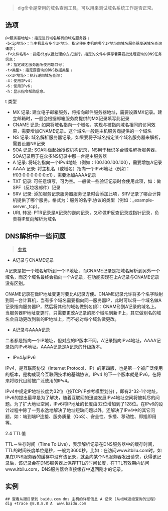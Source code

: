 > dig命令是常用的域名查询工具，可以用来测试域名系统工作是否正常。

选项
----


    @<服务器地址>：指定进行域名解析的域名服务器；
    -b<ip地址>：当主机具有多个IP地址，指定使用本机的哪个IP地址向域名服务器发送域名查询请求；
    -f<文件名称>：指定dig以批处理的方式运行，指定的文件中保存着需要批处理查询的DNS任务信息；
    -P：指定域名服务器所使用端口号；
    -t<类型>：指定要查询的DNS数据类型；
    -x<IP地址>：执行逆向域名查询；
    -4：使用IPv4；
    -6：使用IPv6；
    -h：显示指令帮助信息。

t 类型
- MX 记录:  建立电子邮箱服务，将指向邮件服务器地址，需要设置MX记录。建立邮箱时，一般会根据邮箱服务商提供的MX记录填写此记录
- CNAME 记录: 如果将域名指向一个域名，实现与被指向域名相同的访问效果，需要增加CNAME记录。这个域名一般是主机服务商提供的一个域名
- NS 记录: 域名解析服务器记录，如果要将子域名指定某个域名服务器来解析，需要设置NS记录
- SOA 记录:  SOA叫做起始授权机构记录，NS用于标识多台域名解析服务器，SOA记录用于在众多NS记录中那一台是主服务器
- A 记录: 将域名指向一个IPv4地址（例如：100.100.100.100），需要增加A记录
- AAAA 记录: 将主机名（或域名）指向一个IPv6地址（例如：ff03:0:0:0:0:0:0:c1），需要添加AAAA记录
- TXT 记录: 可任意填写，可为空。一般做一些验证记录时会使用此项，如：做SPF（反垃圾邮件）记录
- SRV 记录:   添加服务记录服务器服务记录时会添加此项，SRV记录了哪台计算机提供了哪个服务。格式为：服务的名字.协议的类型（例如：_example-server._tcp）。
- URL 转发: PTR记录是A记录的逆向记录，又称做IP反查记录或指针记录，负责将IP反向解析为域名

DNS解析中一些问题
----
> [参考](https://blog.hackroad.com/operations-engineer/basics/13255.html)

- A记录与CNAME记录

A记录是把一个域名解析到一个IP地址，而CNAME记录是把域名解析到另外一个域名，而这个域名最终会指向一个A记录，在功能实现在上A记录与CNAME记录没有区别。

CNAME记录在做IP地址变更时要比A记录方便。CNAME记录允许将多个名字映射到同一台计算机，当有多个域名需要指向同一服务器IP，此时可以将一个域名做A记录指向服务器IP，然后将其他的域名做别名(即：CNAME)到A记录的域名上。当服务器IP地址变更时，只需要更改A记录的那个域名到新IP上，其它做别名的域名会自动更改到新的IP地址上，而不必对每个域名做更改。

- A记录与AAAA记录

二者都是指向一个IP地址，但对应的IP版本不同。A记录指向IPv4地址，AAAA记录指向IPv6地址。AAAA记录是A记录的升级版本。

- IPv4与IPv6

IPv4，是互联网协议（Internet Protocol，IP）的第四版，也是第一个被广泛使用的版本，是构成现今互联网技术的基础协议。IPv4 的下一个版本就是IPv6，在将来将取代目前被广泛使用的IPv4。

IPv4中规定IP地址长度为32位（按TCP/IP参考模型划分) ，即有2^32-1个地址。IPv6的提出最早是为了解决，随着互联网的迅速发展IPv4地址空间将被耗尽的问题。为了扩大地址空间，IPv6将IP地址的长度由32位增加到了128位。在IPv6的设计过程中除了一劳永逸地解决了地址短缺问题以外，还解决了IPv4中的其它问题，如：端到端IP连接、服务质量（QoS）、安全性、多播、移动性、即插即用等。

2.4 TTL值

TTL－生存时间（Time To Live），表示解析记录在DNS服务器中的缓存时间，TTL的时间长度单位是秒，一般为3600秒。比如：在访问www.itbilu.com时，如果在DNS服务器的缓存中没有该记录，就会向某个NS服务器发出请求，获得该记录后，该记录会在DNS服务器上保存TTL的时间长度，在TTL有效期内访问www.itbilu.com，DNS服务器会直接缓存中返回刚才的记录。

实例
---

    ## 查看从跟目录到 baidu.com dns 主机的详细信息 A 记录 (从根域逐级查询的过程)
    dig +trace @8.8.8.8 A  www.baidu.com


